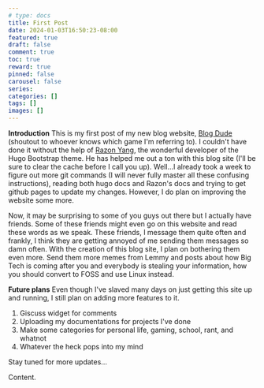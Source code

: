 ```yaml
---
# type: docs 
title: First Post
date: 2024-01-03T16:50:23-08:00
featured: true
draft: false
comment: true
toc: true
reward: true
pinned: false
carousel: false
series:
categories: []
tags: []
images: []
---
```


__Introduction__
This is my first post of my new blog website, [Blog Dude](https://userliluzibert.github.io) (shoutout to whoever knows which game I'm referring to). I couldn't have done it without the help of [Razon Yang](https://github.com/razonyang), the wonderful developer of the Hugo Bootstrap theme. He has helped me out a ton with this blog site (I'll be sure to clear the cache before I call you up). Well...I already took a week to figure out more git commands (I will never fully master all these confusing instructions), reading both hugo docs and Razon's docs and trying to get github pages to update my changes. However, I do plan on improving the website some more.

Now, it may be surprising to some of you guys out there but I actually have friends. Some of these friends might even go on this website and read these words as we speak. These friends, I message them quite often and frankly, I think they are getting annoyed of me sending them messages so damn often. With the creation of this blog site, I plan on bothering them even more. Send them more memes from Lemmy and posts about how Big Tech is coming after you and everybody is stealing your information, how you should convert to FOSS and use Linux instead.

__Future plans__
Even though I've slaved many days on just getting this site up and running, I still plan on adding more features to it.
1. Giscuss widget for comments
2. Uploading my documentations for projects I've done
3. Make some categories for personal life, gaming, school, rant, and whatnot
4. Whatever the heck pops into my mind


Stay tuned for more updates...



<!--more-->

Content.
